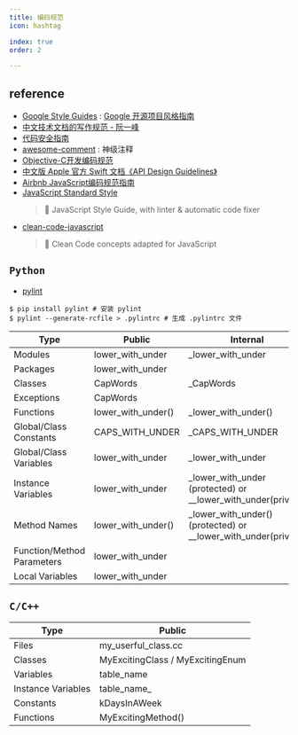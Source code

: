 ```yaml
---
title: 编码规范
icon: hashtag

index: true
order: 2

---
```


<!-- more -->

## reference

- [Google Style Guides](https://google.github.io/styleguide/) : [Google 开源项目风格指南](http://zh-google-styleguide.readthedocs.io/en/latest/)
- [中文技术文档的写作规范 - 阮一峰](https://github.com/ruanyf/document-style-guide)
- [代码安全指南](https://github.com/Tencent/secguide)
- [awesome-comment](https://github.com/Blankj/awesome-comment) : 神级注释
- [Objective-C开发编码规范](https://github.com/QianKaiLu/Objective-C-Coding-Guidelines-In-Chinese)
- [中文版 Apple 官方 Swift 文档《API Design Guidelines》](https://github.com/SketchK/the-swift-api-design-guidelines-in-chinese)
- [Airbnb JavaScript编码规范指南](https://github.com/libertyAlone/airbnb-javascript-style-guide-cn)
- [JavaScript Standard Style](https://github.com/standard/standard)
    > 🌟 JavaScript Style Guide, with linter & automatic code fixer
- [clean-code-javascript](https://github.com/ryanmcdermott/clean-code-javascript)
    > 🛁 Clean Code concepts adapted for JavaScript


## `Python`

- [pylint](https://github.com/pylint-dev/pylint)

```shell
$ pip install pylint # 安装 pylint
$ pylint --generate-rcfile > .pylintrc # 生成 .pylintrc 文件
```

| Type | Public | Internal
| --- | --- | --- 
| Modules                       | lower_with_under      | _lower_with_under
| Packages                      | lower_with_under
| Classes                       | CapWords              | _CapWords
| Exceptions                    | CapWords	 
| Functions                     | lower_with_under()    | _lower_with_under()
| Global/Class Constants        | CAPS_WITH_UNDER       | _CAPS_WITH_UNDER
| Global/Class Variables        | lower_with_under      | _lower_with_under
| Instance Variables            | lower_with_under      | _lower_with_under (protected) or __lower_with_under(private)
| Method Names                  | lower_with_under()    | _lower_with_under() (protected) or __lower_with_under(private) 
| Function/Method Parameters    | lower_with_under 
| Local Variables               | lower_with_under

## `C/C++`

| Type | Public 
| --- | ---
| Files                 | my_userful_class.cc
| Classes               | MyExcitingClass / MyExcitingEnum
| Variables             | table_name
| Instance Variables    | table_name_ 
| Constants             | kDaysInAWeek
| Functions             | MyExcitingMethod()
